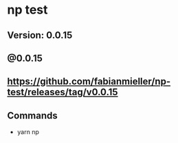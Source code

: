 # np test

## Version: 0.0.15

## @0.0.15

## https://github.com/fabianmieller/np-test/releases/tag/v0.0.15

## Commands
- yarn np